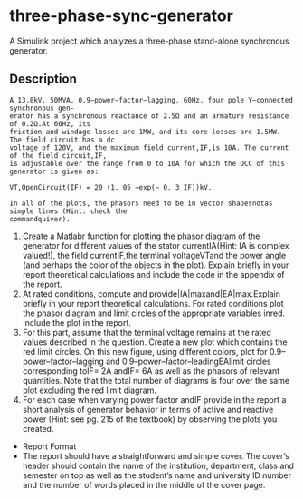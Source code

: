 # three-phase-sync-generator

A Simulink project which analyzes a three-phase stand-alone synchronous generator.



## Description

```
A 13.8kV, 50MVA, 0.9–power–factor–lagging, 60Hz, four pole Y–connected synchronous gen-
erator has a synchronous reactance of 2.5Ω and an armature resistance of 0.2Ω.At 60Hz, its
friction and windage losses are 1MW, and its core losses are 1.5MW. The field circuit has a dc
voltage of 120V, and the maximum field current,IF,is 10A. The current of the field circuit,IF,
is adjustable over the range from 0 to 10A for which the OCC of this generator is given as:
```
```
VT,OpenCircuit(IF) = 20 (1. 05 −exp(− 0. 3 IF))kV.
```
```
In all of the plots, the phasors need to be in vector shapesnotas simple lines (Hint: check the
commandquiver).
```
1. Create a Matlabr function for plotting the phasor diagram of the generator for different
    values of the stator currentIA(Hint: IA is complex valued!), the field currentIF,the
    terminal voltageVTand the power angle (and perhaps the color of the objects in the plot).
    Explain briefly in your report theoretical calculations and include the code in the appendix
    of the report.
2. At rated conditions, compute and provide|IA|maxand|EA|max.Explain briefly in your
    report theoretical calculations. For rated conditions plot the phasor diagram and limit
    circles of the appropriate variables inred. Include the plot in the report.
3. For this part, assume that the terminal voltage remains at the rated values described in the
    question. Create a new plot which contains the red limit circles. On this new figure, using
    different colors, plot for 0.9–power–factor–lagging and 0.9–power–factor–leadingEAlimit
    circles corresponding toIF= 2A andIF= 6A as well as the phasors of relevant quantities.
    Note that the total number of diagrams is four over the same plot excluding the red limit
    diagram.
4. For each case when varying power factor andIF provide in the report a short analysis of
    generator behavior in terms of active and reactive power (Hint: see pg. 215 of the textbook)
    by observing the plots you created.
- Report Format
- The report should have a straightforward and simple cover. The cover’s header should
contain the name of the institution, department, class and semester on top as well as the
student’s name and university ID number and the number of words placed in the middle
of the cover page.

